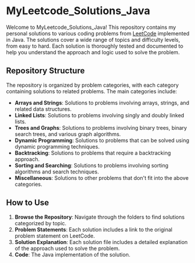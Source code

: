 # MyLeetcode_Solutions_Java

Welcome to MyLeetcode_Solutions_Java! This repository contains my personal solutions to various coding problems from [LeetCode](https://leetcode.com/) implemented in Java. The solutions cover a wide range of topics and difficulty levels, from easy to hard. Each solution is thoroughly tested and documented to help you understand the approach and logic used to solve the problem.

## Repository Structure

The repository is organized by problem categories, with each category containing solutions to related problems. The main categories include:

- **Arrays and Strings**: Solutions to problems involving arrays, strings, and related data structures.
- **Linked Lists**: Solutions to problems involving singly and doubly linked lists.
- **Trees and Graphs**: Solutions to problems involving binary trees, binary search trees, and various graph algorithms.
- **Dynamic Programming**: Solutions to problems that can be solved using dynamic programming techniques.
- **Backtracking**: Solutions to problems that require a backtracking approach.
- **Sorting and Searching**: Solutions to problems involving sorting algorithms and search techniques.
- **Miscellaneous**: Solutions to other problems that don't fit into the above categories.

## How to Use

1. **Browse the Repository**: Navigate through the folders to find solutions categorized by topic.
2. **Problem Statements**: Each solution includes a link to the original problem statement on LeetCode.
3. **Solution Explanation**: Each solution file includes a detailed explanation of the approach used to solve the problem.
4. **Code**: The Java implementation of the solution.



